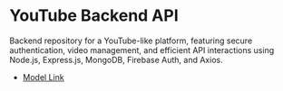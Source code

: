 # YouTube Backend API

Backend repository for a YouTube-like platform, featuring secure authentication, video management, and efficient API interactions using Node.js, Express.js, MongoDB, Firebase Auth, and Axios.

- [Model Link](https://app.eraser.io/workspace/82s7Dlt6Obz3n5DI29l1?origin=share)

